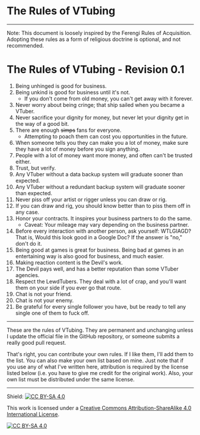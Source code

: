 # The Rules of VTubing

---

Note: This document is loosely inspired by the Ferengi Rules of Acquisition. Adopting these rules as a form of religious doctrine is optional, and not recommended.

# The Rules of VTubing - Revision 0.1

1. Being unhinged is good for business.
2. Being unkind is good for business until it's not.
	 * If you don't come from old money, you can't get away with it forever.
3. Never worry about being cringe; that ship sailed when you became a VTuber.
4. Never sacrifice your dignity for money, but never let your dignity get in the way of a good bit.
5. There are enough ~~simps~~ fans for everyone.
	* Attempting to poach them can cost you opportunities in the future.
6. When someone tells you they can make you a lot of money, make sure they have a lot of money before you sign anything.
7. People with a lot of money want more money, and often can't be trusted either.
8. Trust, but verify.
9. Any VTuber without a data backup system will graduate sooner than expected.
10. Any VTuber without a redundant backup system will graduate sooner than expected.
11. Never piss off your artist or rigger unless you can draw or rig.
12. If you can draw and rig, you should know better than to piss them off in any case.
13. Honor your contracts. It inspires your business partners to do the same.
	* Caveat: Your mileage may vary depending on the business partner.
14. Before every interaction with another person, ask yourself: WTLGIAGD? That is, Would this look good in a Google Doc? If the answer is "no," don't do it.
15. Being good at games is great for business. Being bad at games in an entertaining way is also good for business, and much easier.
16. Making reaction content is the Devil's work.
17. The Devil pays well, and has a better reputation than some VTuber agencies.
18. Respect the LewdTubers. They deal with a lot of crap, and you'll want them on your side if you ever go that route.
19. Chat is not your friend.
20. Chat is not your enemy.
21. Be grateful for every single follower you have, but be ready to tell any single one of them to fuck off.

---

These are the rules of VTubing. They are permanent and unchanging unless I update the official file in the GitHub repository, or someone submits a really good pull request. 

That's right, you can contribute your own rules. If I like them, I'll add them to the list. You can also make your own list based on mine. Just note that if you use any of what I've written here, attribution is required by the license listed below (i.e. you have to give me credit for the original work). Also, your own list must be distributed under the same license.

---

Shield: [![CC BY-SA 4.0][cc-by-sa-shield]][cc-by-sa]

This work is licensed under a
[Creative Commons Attribution-ShareAlike 4.0 International License][cc-by-sa].

[![CC BY-SA 4.0][cc-by-sa-image]][cc-by-sa]

[cc-by-sa]: http://creativecommons.org/licenses/by-sa/4.0/
[cc-by-sa-image]: https://licensebuttons.net/l/by-sa/4.0/88x31.png
[cc-by-sa-shield]: https://img.shields.io/badge/License-CC%20BY--SA%204.0-lightgrey.svg
